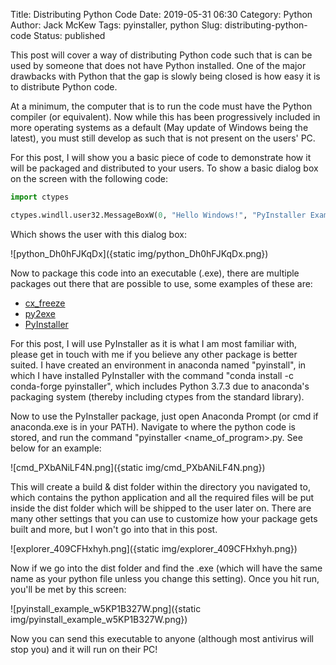 Title: Distributing Python Code
Date: 2019-05-31 06:30
Category: Python
Author: Jack McKew
Tags: pyinstaller, python
Slug: distributing-python-code
Status: published

This post will cover a way of distributing Python code such that is can be used by someone that does not have Python installed. One of the major drawbacks with Python that the gap is slowly being closed is how easy it is to distribute Python code.

At a minimum, the computer that is to run the code must have the Python compiler (or equivalent). Now while this has been progressively included in more operating systems as a default (May update of Windows being the latest), you must still develop as such that is not present on the users' PC.

For this post, I will show you a basic piece of code to demonstrate how it will be packaged and distributed to your users. To show a basic dialog box on the screen with the following code:

``` python
import ctypes

ctypes.windll.user32.MessageBoxW(0, "Hello Windows!", "PyInstaller Example", 1)
```

Which shows the user with this dialog box:

![python_Dh0hFJKqDx]({static img/python_Dh0hFJKqDx.png})

Now to package this code into an executable (.exe), there are multiple packages out there that are possible to use, some examples of these are:

- [cx\_freeze](https://anthony-tuininga.github.io/cx_Freeze/)
- [py2exe](http://www.py2exe.org/)
- [PyInstaller](https://www.pyinstaller.org/)

For this post, I will use PyInstaller as it is what I am most familiar with, please get in touch with me if you believe any other package is better suited. I have created an environment in anaconda named "pyinstall", in which I have installed PyInstaller with the command "conda install -c conda-forge pyinstaller", which includes Python 3.7.3 due to anaconda's packaging system (thereby including ctypes from the standard library).

Now to use the PyInstaller package, just open Anaconda Prompt (or cmd if anaconda.exe is in your PATH). Navigate to where the python code is stored, and run the command "pyinstaller \<name\_of\_program\>.py. See below for an example:

![cmd_PXbANiLF4N.png]({static img/cmd_PXbANiLF4N.png})

This will create a build & dist folder within the directory you navigated to, which contains the python application and all the required files will be put inside the dist folder which will be shipped to the user later on. There are many other settings that you can use to customize how your package gets built and more, but I won't go into that in this post.

![explorer_409CFHxhyh.png]({static img/explorer_409CFHxhyh.png})

Now if we go into the dist folder and find the .exe (which will have the same name as your python file unless you change this setting). Once you hit run, you'll be met by this screen:

![pyinstall_example_w5KP1B327W.png]({static img/pyinstall_example_w5KP1B327W.png})

Now you can send this executable to anyone (although most antivirus will stop you) and it will run on their PC!
